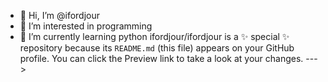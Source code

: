 - 👋 Hi, I’m @ifordjour
- 👀 I’m interested in programming
- 🌱 I’m currently learning python
ifordjour/ifordjour is a ✨ special ✨ repository because its `README.md` (this file) appears on your GitHub profile.
You can click the Preview link to take a look at your changes.
--->

